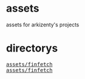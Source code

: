 assets
======
assets for arkizenty's projects

directorys
==========
<pre>
<a href="https://arkizenty.github.io/assets/finfetch/">assets/finfetch</a>
<a href="https://arkizenty.github.io/assets/finfetch/">assets/finfetch</a>
</pre>

<meta content="arkizenty's assets" property="og:title">
<meta content="assets for arkizenty's projects" property="og:description">
<meta content="arkizenty's assets" property="og:site_name">
<meta content='https://avatars2.githubusercontent.com/u/40907703?s=460&v=4' property='og:image'>
<link rel="shortcut icon" href="https://avatars2.githubusercontent.com/u/40907703?s=460&v=4">
